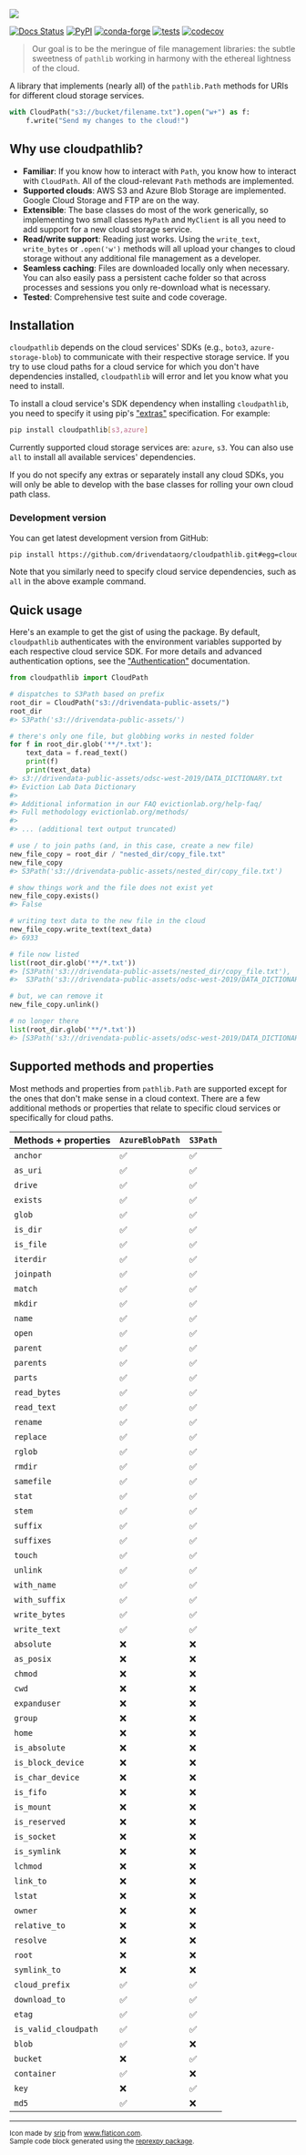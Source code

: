 ![](docs/docs/logo.svg)

[![Docs Status](https://img.shields.io/badge/docs-latest-blueviolet)](https://cloudpathlib.drivendata.org/)
[![PyPI](https://img.shields.io/pypi/v/cloudpathlib.svg)](https://pypi.org/project/cloudpathlib/)
[![conda-forge](https://img.shields.io/conda/vn/conda-forge/cloudpathlib.svg)](https://anaconda.org/conda-forge/cloudpathlib)
[![tests](https://github.com/drivendataorg/cloudpathlib/workflows/tests/badge.svg?branch=master)](https://github.com/drivendataorg/cloudpathlib/actions?query=workflow%3Atests+branch%3Amaster)
[![codecov](https://codecov.io/gh/drivendataorg/cloudpathlib/branch/master/graph/badge.svg)](https://codecov.io/gh/drivendataorg/cloudpathlib)

> Our goal is to be the meringue of file management libraries: the subtle sweetness of `pathlib` working in harmony with the ethereal lightness of the cloud.

A library that implements (nearly all) of the `pathlib.Path` methods for URIs for different cloud storage services.

```python
with CloudPath("s3://bucket/filename.txt").open("w+") as f:
    f.write("Send my changes to the cloud!")
```

## Why use cloudpathlib?

 - **Familiar**: If you know how to interact with `Path`, you know how to interact with `CloudPath`. All of the cloud-relevant `Path` methods are implemented.
 - **Supported clouds**: AWS S3 and Azure Blob Storage are implemented. Google Cloud Storage and FTP are on the way.
 - **Extensible**: The base classes do most of the work generically, so implementing two small classes `MyPath` and `MyClient` is all you need to add support for a new cloud storage service.
 - **Read/write support**: Reading just works. Using the `write_text`, `write_bytes` or `.open('w')` methods will all upload your changes to cloud storage without any additional file management as a developer.
 - **Seamless caching**: Files are downloaded locally only when necessary. You can also easily pass a persistent cache folder so that across processes and sessions you only re-download what is necessary.
 - **Tested**: Comprehensive test suite and code coverage.


## Installation

`cloudpathlib` depends on the cloud services' SDKs (e.g., `boto3`, `azure-storage-blob`) to communicate with their respective storage service. If you try to use cloud paths for a cloud service for which you don't have dependencies installed, `cloudpathlib` will error and let you know what you need to install.

To install a cloud service's SDK dependency when installing `cloudpathlib`, you need to specify it using pip's ["extras"](https://packaging.python.org/tutorials/installing-packages/#installing-setuptools-extras) specification. For example:

```bash
pip install cloudpathlib[s3,azure]
```

Currently supported cloud storage services are: `azure`, `s3`. You can also use `all` to install all available services' dependencies.

If you do not specify any extras or separately install any cloud SDKs, you will only be able to develop with the base classes for rolling your own cloud path class.

### Development version

You can get latest development version from GitHub:

```bash
pip install https://github.com/drivendataorg/cloudpathlib.git#egg=cloudpathlib[all]
```

Note that you similarly need to specify cloud service dependencies, such as `all` in the above example command.

## Quick usage

Here's an example to get the gist of using the package. By default, `cloudpathlib` authenticates with the environment variables supported by each respective cloud service SDK. For more details and advanced authentication options, see the ["Authentication"](https://cloudpathlib.drivendata.org/authentication/) documentation.

```python
from cloudpathlib import CloudPath

# dispatches to S3Path based on prefix
root_dir = CloudPath("s3://drivendata-public-assets/")
root_dir
#> S3Path('s3://drivendata-public-assets/')

# there's only one file, but globbing works in nested folder
for f in root_dir.glob('**/*.txt'):
    text_data = f.read_text()
    print(f)
    print(text_data)
#> s3://drivendata-public-assets/odsc-west-2019/DATA_DICTIONARY.txt
#> Eviction Lab Data Dictionary
#>
#> Additional information in our FAQ evictionlab.org/help-faq/
#> Full methodology evictionlab.org/methods/
#>
#> ... (additional text output truncated)

# use / to join paths (and, in this case, create a new file)
new_file_copy = root_dir / "nested_dir/copy_file.txt"
new_file_copy
#> S3Path('s3://drivendata-public-assets/nested_dir/copy_file.txt')

# show things work and the file does not exist yet
new_file_copy.exists()
#> False

# writing text data to the new file in the cloud
new_file_copy.write_text(text_data)
#> 6933

# file now listed
list(root_dir.glob('**/*.txt'))
#> [S3Path('s3://drivendata-public-assets/nested_dir/copy_file.txt'),
#>  S3Path('s3://drivendata-public-assets/odsc-west-2019/DATA_DICTIONARY.txt')]

# but, we can remove it
new_file_copy.unlink()

# no longer there
list(root_dir.glob('**/*.txt'))
#> [S3Path('s3://drivendata-public-assets/odsc-west-2019/DATA_DICTIONARY.txt')]
```

## Supported methods and properties

Most methods and properties from `pathlib.Path` are supported except for the ones that don't make sense in a cloud context. There are a few additional methods or properties that relate to specific cloud services or specifically for cloud paths.

| Methods + properties   | `AzureBlobPath`   | `S3Path`   |
|:-----------------------|:------------------|:-----------|
| `anchor`               | ✅                | ✅         |
| `as_uri`               | ✅                | ✅         |
| `drive`                | ✅                | ✅         |
| `exists`               | ✅                | ✅         |
| `glob`                 | ✅                | ✅         |
| `is_dir`               | ✅                | ✅         |
| `is_file`              | ✅                | ✅         |
| `iterdir`              | ✅                | ✅         |
| `joinpath`             | ✅                | ✅         |
| `match`                | ✅                | ✅         |
| `mkdir`                | ✅                | ✅         |
| `name`                 | ✅                | ✅         |
| `open`                 | ✅                | ✅         |
| `parent`               | ✅                | ✅         |
| `parents`              | ✅                | ✅         |
| `parts`                | ✅                | ✅         |
| `read_bytes`           | ✅                | ✅         |
| `read_text`            | ✅                | ✅         |
| `rename`               | ✅                | ✅         |
| `replace`              | ✅                | ✅         |
| `rglob`                | ✅                | ✅         |
| `rmdir`                | ✅                | ✅         |
| `samefile`             | ✅                | ✅         |
| `stat`                 | ✅                | ✅         |
| `stem`                 | ✅                | ✅         |
| `suffix`               | ✅                | ✅         |
| `suffixes`             | ✅                | ✅         |
| `touch`                | ✅                | ✅         |
| `unlink`               | ✅                | ✅         |
| `with_name`            | ✅                | ✅         |
| `with_suffix`          | ✅                | ✅         |
| `write_bytes`          | ✅                | ✅         |
| `write_text`           | ✅                | ✅         |
| `absolute`             | ❌                | ❌         |
| `as_posix`             | ❌                | ❌         |
| `chmod`                | ❌                | ❌         |
| `cwd`                  | ❌                | ❌         |
| `expanduser`           | ❌                | ❌         |
| `group`                | ❌                | ❌         |
| `home`                 | ❌                | ❌         |
| `is_absolute`          | ❌                | ❌         |
| `is_block_device`      | ❌                | ❌         |
| `is_char_device`       | ❌                | ❌         |
| `is_fifo`              | ❌                | ❌         |
| `is_mount`             | ❌                | ❌         |
| `is_reserved`          | ❌                | ❌         |
| `is_socket`            | ❌                | ❌         |
| `is_symlink`           | ❌                | ❌         |
| `lchmod`               | ❌                | ❌         |
| `link_to`              | ❌                | ❌         |
| `lstat`                | ❌                | ❌         |
| `owner`                | ❌                | ❌         |
| `relative_to`          | ❌                | ❌         |
| `resolve`              | ❌                | ❌         |
| `root`                 | ❌                | ❌         |
| `symlink_to`           | ❌                | ❌         |
| `cloud_prefix`         | ✅                | ✅         |
| `download_to`          | ✅                | ✅         |
| `etag`                 | ✅                | ✅         |
| `is_valid_cloudpath`   | ✅                | ✅         |
| `blob`                 | ✅                | ❌         |
| `bucket`               | ❌                | ✅         |
| `container`            | ✅                | ❌         |
| `key`                  | ❌                | ✅         |
| `md5`                  | ✅                | ❌         |

----

<sup>Icon made by <a href="https://www.flaticon.com/authors/srip" title="srip">srip</a> from <a href="https://www.flaticon.com/" title="Flaticon">www.flaticon.com</a>.</sup>
<br /><sup>Sample code block generated using the [reprexpy package](https://github.com/crew102/reprexpy).</sup>
